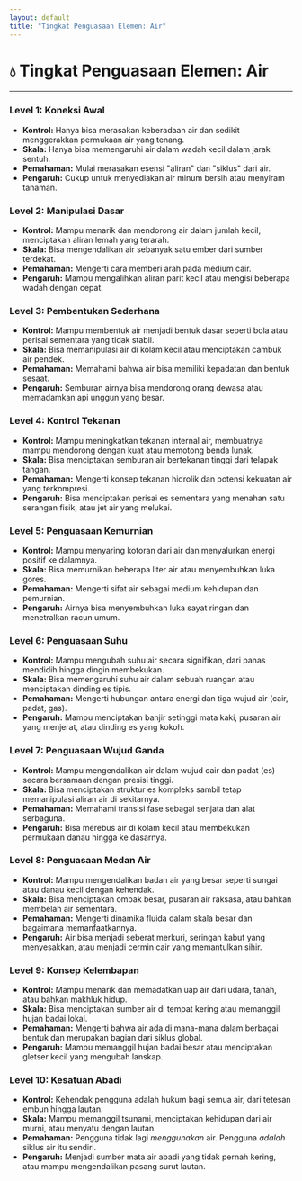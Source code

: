 ```yaml
---
layout: default
title: "Tingkat Penguasaan Elemen: Air"
---
```

# 💧 Tingkat Penguasaan Elemen: Air

---

### Level 1: Koneksi Awal
*   **Kontrol:** Hanya bisa merasakan keberadaan air dan sedikit menggerakkan permukaan air yang tenang.
*   **Skala:** Hanya bisa memengaruhi air dalam wadah kecil dalam jarak sentuh.
*   **Pemahaman:** Mulai merasakan esensi "aliran" dan "siklus" dari air.
*   **Pengaruh:** Cukup untuk menyediakan air minum bersih atau menyiram tanaman.

### Level 2: Manipulasi Dasar
*   **Kontrol:** Mampu menarik dan mendorong air dalam jumlah kecil, menciptakan aliran lemah yang terarah.
*   **Skala:** Bisa mengendalikan air sebanyak satu ember dari sumber terdekat.
*   **Pemahaman:** Mengerti cara memberi arah pada medium cair.
*   **Pengaruh:** Mampu mengalihkan aliran parit kecil atau mengisi beberapa wadah dengan cepat.

### Level 3: Pembentukan Sederhana
*   **Kontrol:** Mampu membentuk air menjadi bentuk dasar seperti bola atau perisai sementara yang tidak stabil.
*   **Skala:** Bisa memanipulasi air di kolam kecil atau menciptakan cambuk air pendek.
*   **Pemahaman:** Memahami bahwa air bisa memiliki kepadatan dan bentuk sesaat.
*   **Pengaruh:** Semburan airnya bisa mendorong orang dewasa atau memadamkan api unggun yang besar.

### Level 4: Kontrol Tekanan
*   **Kontrol:** Mampu meningkatkan tekanan internal air, membuatnya mampu mendorong dengan kuat atau memotong benda lunak.
*   **Skala:** Bisa menciptakan semburan air bertekanan tinggi dari telapak tangan.
*   **Pemahaman:** Mengerti konsep tekanan hidrolik dan potensi kekuatan air yang terkompresi.
*   **Pengaruh:** Bisa menciptakan perisai es sementara yang menahan satu serangan fisik, atau jet air yang melukai.

### Level 5: Penguasaan Kemurnian
*   **Kontrol:** Mampu menyaring kotoran dari air dan menyalurkan energi positif ke dalamnya.
*   **Skala:** Bisa memurnikan beberapa liter air atau menyembuhkan luka gores.
*   **Pemahaman:** Mengerti sifat air sebagai medium kehidupan dan pemurnian.
*   **Pengaruh:** Airnya bisa menyembuhkan luka sayat ringan dan menetralkan racun umum.

### Level 6: Penguasaan Suhu
*   **Kontrol:** Mampu mengubah suhu air secara signifikan, dari panas mendidih hingga dingin membekukan.
*   **Skala:** Bisa memengaruhi suhu air dalam sebuah ruangan atau menciptakan dinding es tipis.
*   **Pemahaman:** Mengerti hubungan antara energi dan tiga wujud air (cair, padat, gas).
*   **Pengaruh:** Mampu menciptakan banjir setinggi mata kaki, pusaran air yang menjerat, atau dinding es yang kokoh.

### Level 7: Penguasaan Wujud Ganda
*   **Kontrol:** Mampu mengendalikan air dalam wujud cair dan padat (es) secara bersamaan dengan presisi tinggi.
*   **Skala:** Bisa menciptakan struktur es kompleks sambil tetap memanipulasi aliran air di sekitarnya.
*   **Pemahaman:** Memahami transisi fase sebagai senjata dan alat serbaguna.
*   **Pengaruh:** Bisa merebus air di kolam kecil atau membekukan permukaan danau hingga ke dasarnya.

### Level 8: Penguasaan Medan Air
*   **Kontrol:** Mampu mengendalikan badan air yang besar seperti sungai atau danau kecil dengan kehendak.
*   **Skala:** Bisa menciptakan ombak besar, pusaran air raksasa, atau bahkan membelah air sementara.
*   **Pemahaman:** Mengerti dinamika fluida dalam skala besar dan bagaimana memanfaatkannya.
*   **Pengaruh:** Air bisa menjadi seberat merkuri, seringan kabut yang menyesakkan, atau menjadi cermin cair yang memantulkan sihir.

### Level 9: Konsep Kelembapan
*   **Kontrol:** Mampu menarik dan memadatkan uap air dari udara, tanah, atau bahkan makhluk hidup.
*   **Skala:** Bisa menciptakan sumber air di tempat kering atau memanggil hujan badai lokal.
*   **Pemahaman:** Mengerti bahwa air ada di mana-mana dalam berbagai bentuk dan merupakan bagian dari siklus global.
*   **Pengaruh:** Mampu memanggil hujan badai besar atau menciptakan gletser kecil yang mengubah lanskap.

### Level 10: Kesatuan Abadi
*   **Kontrol:** Kehendak pengguna adalah hukum bagi semua air, dari tetesan embun hingga lautan.
*   **Skala:** Mampu memanggil tsunami, menciptakan kehidupan dari air murni, atau menyatu dengan lautan.
*   **Pemahaman:** Pengguna tidak lagi *menggunakan* air. Pengguna *adalah* siklus air itu sendiri.
*   **Pengaruh:** Menjadi sumber mata air abadi yang tidak pernah kering, atau mampu mengendalikan pasang surut lautan.